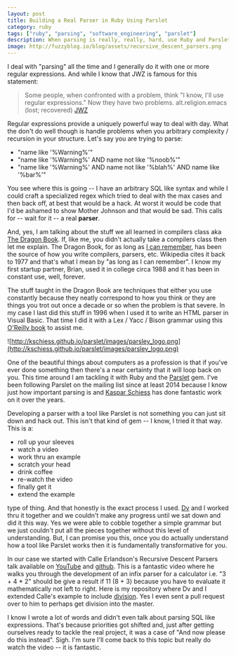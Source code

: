 ```yaml
---
layout: post
title: Building a Real Parser in Ruby Using Parslet
category: ruby
tags: ["ruby", "parsing", "software_engineering", "parslet"]
description: When parsing is really, really, hard, use Ruby and Parslet if you need more than a regular expression
image: http://fuzzyblog.io/blog/assets/recursive_descent_parsers.png
---
```

I deal with "parsing" all the time and I generally do it with one or more regular expressions.  And while I know that JWZ is famous for this statement:

> Some people, when confronted with a problem, think "I know, I'll use regular expressions." Now they have two problems.  alt.religion.emacs (lost; recovered) [JWZ](https://en.wikiquote.org/wiki/Jamie_Zawinski)

Regular expressions provide a uniquely powerful way to deal with day.  What the don't do well though is handle problems when you arbitrary complexity / recursion in your structure.  Let's say you are trying to parse: 

* "name like '%Warning%'"
* "name like '%Warning%' AND name not like '%noob%'"
* "name like '%Warning%' AND name not like '%blah%' AND name like '%bar%'" 

You see where this is going -- I have an arbitrary SQL like syntax and while I could craft a specialized regex which tried to deal with the max cases and then back off, at best that would be a hack.  At worst it would be code that I'd be ashamed to show Mother Johnson and that would be sad.  This calls for -- wait for it -- a real **parser**.

And, yes, I am talking about the stuff we all learned in compilers class aka [The Dragon Book](https://www.amazon.com/Compilers-Principles-Techniques-Tools-2nd/dp/0321486811).  If, like me, you didn't actually take a compilers class then let me explain.  The Dragon Book, for as long as [I can remember](https://en.wikipedia.org/wiki/Dragon_Book), has been the source of how you write compilers, parsers, etc.  Wikipedia cites it back to 1977 and that's what I mean by "as long as I can remember".  I know my first startup partner, Brian, used it in college circa 1988 and it has been in constant use, well, forever.

The stuff taught in the Dragon Book are techniques that either you use constantly because they neatly correspond to how you think or they are things you trot out once a decade or so when the problem is that severe.  In my case I last did this stuff in 1996 when I used it to write an HTML parser in Visual Basic.  That time I did it with a Lex / Yacc / Bison grammar using this [O'Reilly book](https://www.amazon.com/lex-yacc-Doug-Brown-ebook/dp/B009THDEBC) to assist me.

![http://kschiess.github.io/parslet/images/parsley_logo.png](http://kschiess.github.io/parslet/images/parsley_logo.png)

One of the beautiful things about computers as a profession is that if you've ever done something then there's a near certainty that it will loop back on you.  This time around I am tackling it with Ruby and the [Parslet](https://github.com/kschiess/parslet) gem.  I've been following Parslet on the mailing list since at least 2014 because I know just how important parsing is and [Kaspar Schiess](https://github.com/kschiess) has done fantastic work on it over the years.

Developing a parser with a tool like Parslet is not something you can just sit down and hack out.  This isn't that kind of gem -- I know, I tried it that way.  This is a:

* roll up your sleeves
* watch a video
* work thru an example
* scratch your head
* drink coffee
* re-watch the video
* finally get it
* extend the example

type of thing.  And that honestly is the exact process I used.  [Dv](http://www.dasari.me) and I worked thru it together and we couldn't make any progress until we sat down and did it this way.  Yes we were able to cobble together a simple grammar but we just couldn't put all the pieces together without this level of understanding.  But, I can promise you this, once you do actually understand how a tool like Parslet works then it is fundamentally transformative for you.  

In our case we started with Calle Erlandson's Recursive Descent Parsers talk available on [YouTube](https://youtu.be/_F-eh66zw90) and [github](https://github.com/calleerlandsson/recursive-descent-parsers-talk).  This is a fantastic video where he walks you through the development of an infix parser for a calculator i.e. "3 + 4 * 2" should be give a result if 11 (8 + 3) because you have to evaluate it mathematically not left to right.  Here is my repository where Dv and I extended Calle's example to include [division](https://github.com/fuzzygroup/recursive-descent-parsers-talk).  Yes I even sent a pull request over to him to perhaps get division into the master.

I know I wrote a lot of words and didn't even talk about parsing SQL like expressions.  That's because priorities got shifted and, just after getting ourselves ready to tackle the real project, it was a case of "And now please do this instead".  Sigh.  I'm sure I'll come back to this topic but really do watch the video -- it is fantastic.


